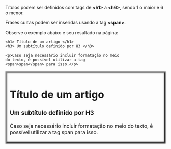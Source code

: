 Títulos podem ser definidos com tags de <b><h1\></b> a <b><h6\></b>, sendo 1 o maior e 6 o menor. 

Frases curtas podem ser inseridas usando a tag <b><span\></b>.

Observe o exemplo abaixo e seu resultado na página:

	<h1> Título de um artigo </h1>
	<h3> Um subtítulo definido por H3 </h3>
	
	<p>Caso seja necessário incluir formatação no meio 
	do texto, é possível utilizar a tag 
	<span>span</span> para isso.</p>

<table border="5"><tr><td>
<h1> Título de um artigo </h1>
<h3> Um subtítulo definido por H3 </h3>

<p>Caso seja necessário incluir formatação 
no meio do texto, é possível utilizar a tag 
<span>span</span> para isso.</p>
</td></tr></table>